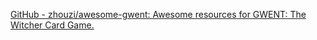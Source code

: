 
[GitHub - zhouzi/awesome-gwent: Awesome resources for GWENT: The Witcher Card Game.](https://github.com/zhouzi/awesome-gwent)
